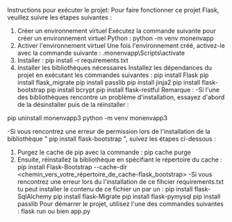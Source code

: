 Instructions pour exécuter le projet: Pour faire fonctionner ce projet Flask, veuillez suivre les étapes suivantes :
1. Créer un environnement virtuel
Exécutez la commande suivante pour créer un environnement virtuel Python : python -m venv monenvapp
2. Activer l'environnement virtuel
Une fois l'environnement créé, activez-le avec la commande suivante : .monenvapp\Scripts\activate
3. Installer : pip install -r requirements.txt
4. Installer les bibliothèques nécessaires
Installez les dépendances du projet en exécutant les commandes suivantes :
  pip install Flask
  pip install flask_migrate
  pip install passlib
  pip install jinja2
  pip install flask-bootstrap
  pip install bcrypt
  pip install flask-restful
Remarque :
-Si l'une des bibliothèques rencontre un problème d'installation, essayez d'abord de la désinstaller puis de la réinstaller :

  pip uninstall monenvapp3
  python -m venv monenvapp3

-Si vous rencontrez une erreur de permission lors de l'installation de la bibliothèque "  pip install flask-bootstrap
", suivez les étapes ci-dessous :
1. Purgez le cache de pip avec la commande : pip cache purge
2. Ensuite, réinstallez la bibliothèque en spécifiant le répertoire du cache :
pip install Flask-Bootstrap --cache-dir <chemin_vers_votre_répertoire_de_cache-flask_bootstrap>
-Si vous rencontrez une erreur lors du l'installation de ce fihcier requirements.txt
tu peut installer le contenu de ce fichier un par un :
pip install flask-SqlAlchemy 
pip install flask-Migrate
pip install flask-pymysql
pip install passlib
Pour démarrer le projet, utilisez l'une des commandes suivantes :
flask run ou bien app.py


